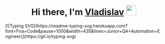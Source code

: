 <h1 align="center">Hi there, I'm <a href="[https://t.me/IT_wiki]" target="_blank">Vladislav</a> 
<img src="https://github.com/blackcater/blackcater/raw/main/images/Hi.gif" height="32"/></h1>
[![Typing SVG](https://readme-typing-svg.herokuapp.com?font=Fira+Code&pause=1000&width=435&lines=Junior+QA+Automation+Engineer)](https://git.io/typing-svg)
